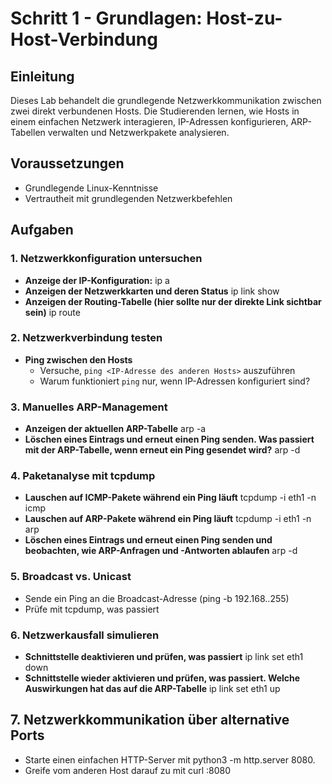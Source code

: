 # Schritt 1 - Grundlagen: Host-zu-Host-Verbindung

## Einleitung
Dieses Lab behandelt die grundlegende Netzwerkkommunikation zwischen zwei direkt verbundenen Hosts. Die Studierenden lernen, wie Hosts in einem einfachen Netzwerk interagieren, IP-Adressen konfigurieren, ARP-Tabellen verwalten und Netzwerkpakete analysieren.

## Voraussetzungen
- Grundlegende Linux-Kenntnisse
- Vertrautheit mit grundlegenden Netzwerkbefehlen

## Aufgaben

### 1. Netzwerkkonfiguration untersuchen
- **Anzeige der IP-Konfiguration:**
  ip a
- **Anzeigen der Netzwerkkarten und deren Status**
  ip link show
- **Anzeigen der Routing-Tabelle (hier sollte nur der direkte Link sichtbar sein)**
  ip route
		
### 2. Netzwerkverbindung testen
- **Ping zwischen den Hosts**
  - Versuche, `ping <IP-Adresse des anderen Hosts>` auszuführen
  - Warum funktioniert `ping` nur, wenn IP-Adressen konfiguriert sind?

### 3. Manuelles ARP-Management
- **Anzeigen der aktuellen ARP-Tabelle**
  arp -a
- **Löschen eines Eintrags und erneut einen Ping senden. Was passiert mit der ARP-Tabelle, wenn erneut ein Ping gesendet wird?**
  arp -d <IP-Adresse>

### 4. Paketanalyse mit tcpdump
- **Lauschen auf ICMP-Pakete während ein Ping läuft**
  tcpdump -i eth1 -n icmp
- **Lauschen auf ARP-Pakete während ein Ping läuft**
  tcpdump -i eth1 -n arp
- **Löschen eines Eintrags und erneut einen Ping senden und beobachten, wie ARP-Anfragen und -Antworten ablaufen**
  arp -d <IP-Adresse>
	
### 5. Broadcast vs. Unicast
- Sende ein Ping an die Broadcast-Adresse (ping -b 192.168.<GRUPPEN-ID>.255)
- Prüfe mit tcpdump, was passiert
	
### 6. Netzwerkausfall simulieren
- **Schnittstelle deaktivieren und prüfen, was passiert**
  ip link set eth1 down
- **Schnittstelle wieder aktivieren und prüfen, was passiert. Welche Auswirkungen hat das auf die ARP-Tabelle**
   ip link set eth1 up

## 7. Netzwerkkommunikation über alternative Ports
- Starte einen einfachen HTTP-Server mit python3 -m http.server 8080.
- Greife vom anderen Host darauf zu mit curl <IP-Adresse>:8080